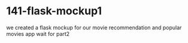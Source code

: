# 141-flask-mockup1
we created a flask mockup for our movie recommendation and popular movies app wait for part2
